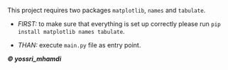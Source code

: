 This project requires two packages `matplotlib`, `names` and `tabulate`.

- _FIRST:_ to make sure that everything is set up correctly please run `pip install matplotlib names tabulate`.

- _THAN:_ execute `main.py` file as entry point.

_**&copy; yossri_mhamdi**_

